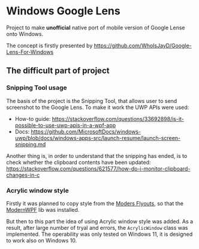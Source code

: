 ﻿# Windows Google Lens

Project to make **unofficial** native port of mobile version of Google Lense onto Windows.

The concept is firstly presented by https://github.com/WhoIsJayD/Google-Lens-For-Windows

## The difficult part of project
### Snipping Tool usage

The basis of the project is the Snipping Tool, that allows user to send screenshot to the Google Lens.
To make it work the UWP APIs were used:

* How-to guide: https://stackoverflow.com/questions/33692898/is-it-possible-to-use-uwp-apis-in-a-wpf-app
* Docs: https://github.com/MicrosoftDocs/windows-uwp/blob/docs/windows-apps-src/launch-resume/launch-screen-snipping.md

Another thing is, in order to understand that the snipping has ended, is to check whether the clipboard contents have been updated:
https://stackoverflow.com/questions/621577/how-do-i-monitor-clipboard-changes-in-c

### Acrylic window style

Firstly it was planned to copy style from the [Moders Flyouts](https://modernflyouts-community.github.io/),
so that the [ModernWPF](https://github.com/Kinnara/ModernWpf) lib was installed.

But then to this part the idea of using Acrylic window style was added. As a result, after large number of tryal and errors,
the `AcrylicWindow` class was implemented. The operability was only tested on Windows 11,
it is designed to work also on Windows 10.
